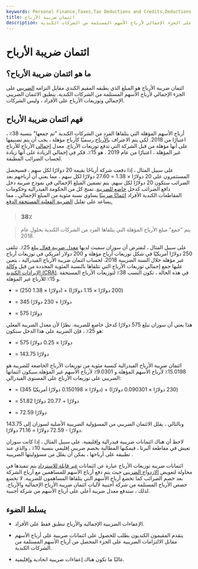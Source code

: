 ```yaml
---
keywords: Personal Finance,Taxes,Tax Deductions and Credits,Deductions and Credits
title: ائتمان ضريبة الأرباح
description: ائتمان ضريبة الأرباح هو المبلغ الذي يطبقه المقيم الكندي مقابل الضرائب المستحقة على الجزء الإجمالي لأرباح الأسهم المستلمة من الشركات الكندية.
---
```


# ائتمان ضريبة الأرباح
## ما هو ائتمان ضريبة الأرباح؟

ائتمان ضريبة الأرباح هو المبلغ الذي يطبقه المقيم الكندي مقابل التزامه [الضريبي](/taxliability) على الجزء الإجمالي لأرباح الأسهم المستلمة من الشركات الكندية. ينطبق الائتمان الضريبي الإجمالي وتوزيعات الأرباح على الأفراد ، وليس الشركات.

## فهم ائتمان ضريبة الأرباح

أرباح الأسهم المؤهلة التي يتلقاها الفرد من الشركات الكندية "تم جمعها" بنسبة 38٪ ، اعتبارًا من 2018. لكي يتم الاعتراف [بالأرباح](/dividend) رسميًا كأرباح مؤهلة ، يجب أن يتم تصنيفها على أنها مؤهلة من قبل الشركة التي تدفع توزيعات الأرباح. معدل [إجمالي](/gross-up) الأرباح للأرباح غير المؤهلة ، اعتبارًا من عام 2019 ، هو 15٪. فكر في إجمالي الزيادة على أنها زيادة لحساب الضرائب المطبقة.

على سبيل المثال ، إذا دفعت شركة أرباحًا بقيمة 20 دولارًا لكل سهم ، فسيحصل المستثمرون على 20 دولارًا × 1.38 = 27.60 دولارًا لكل سهم ، مما يعني أن أرباحهم بعد الضرائب ستكون 20 دولارًا لكل سهم. يتم تضمين المبلغ الإجمالي في نموذج ضريبة دخل دافع الضرائب كدخل [خاضع للضريبة](/taxableincome). تمنح كل من الحكومة الفيدرالية وحكومات المقاطعات الكندية الأفراد [ائتمانًا ضريبيًا](/taxcredit) يساوي نسبة مئوية من المبلغ الإجمالي ، مما يساعد على تقليل [الضريبة الفعلية المستحقة الدفع.](/incometaxpayable)

> ### 38٪

> يتم "جمع" مبلغ الأرباح المؤهلة التي يتلقاها الفرد من الشركات الكندية بحلول عام 2018.

>

على سبيل المثال ، لنفترض أن سوزان سميث لديها [معدل ضريبة فعال يبلغ](/effectivetaxrate) 25٪. تتلقى 250 دولارًا أمريكيًا في شكل توزيعات أرباح مؤهلة و 200 دولار أمريكي في توزيعات أرباح غير مؤهلة خلال السنة الضريبية 2018. لحساب ائتمان ضريبة الأرباح الفيدرالية ، يتعين عليها جمع إجمالي توزيعات الأرباح التي تتلقاها بالنسبة المئوية المحددة من قبل [وكالة الإيرادات الكندية (CRA)](/ccra). في هذه الحالة ، تكون النسب 38٪ لتوزيعات الأرباح المستحقة و 15٪ للأرباح غير المؤهلة.

- = (250 دولارًا × 1.38) + (200 دولارًا × 1.15 دولارًا)

- = 345 دولارًا + 230 دولارًا

- = 575 دولارًا

هذا يعني أن سوزان تبلغ 575 دولارًا كدخل خاضع للضريبة. نظرًا لأن معدل الضريبة الفعلي هو 25٪ ، فإن الضريبة على هذا الدخل ستكون:

- = 575 دولارًا × 0.25 دولارًا

- = 143.75 دولارًا

ائتمان ضريبة الأرباح الفيدرالية كنسبة مئوية من توزيعات الأرباح الخاضعة للضريبة هو 15.0198٪ لأرباح الأسهم المؤهلة و 9.0301٪ لأرباح الأسهم غير المؤهلة.سيكون ائتمانها الضريبي على توزيعات الأرباح على المستوى الفيدرالي:

- = (345 دولارًا × 0.150198 دولارًا أمريكيًا) + (230 دولارًا × 0.090301 دولارًا)

- = 51.82 دولارًا + 20.77 دولارًا

- = 72.59 دولارًا

وبالتالي ، يقلل الائتمان الضريبي من المسؤولية الضريبية الأصلية لسوزان إلى 143.75 دولارًا - 72.59 دولارًا = 71.16 دولارًا.

لاحظ أن هناك ائتمانات ضريبية فيدرالية وإقليمية. على سبيل المثال ، إذا كانت سوزان تعيش في مقاطعة ألبرتا ، فيمكنها المطالبة بخصم ضريبي إقليمي بنسبة 10٪ ، والذي عند تطبيقه على أرباحها ، يمكن أن يقلل من مسؤوليتها الضريبية .

ائتمانات ضريبة توزيعات الأرباح عبارة عن ائتمانات [غير قابلة للاسترداد](/nonrefundabletaxcredit) يتم تنفيذها في محاولة لتعويض [الازدواج الضريبي](/double_taxation) حيث يتم دفع أرباح الأسهم للمساهمين مع أرباح الشركة بعد خصم الضرائب كما تخضع أرباح الأسهم التي يتلقاها المساهمون للضريبة. لا تخضع حصص الأرباح المستلمة من شركة أجنبية لآليات ائتمان ضريبة الأرباح الإجمالية والأرباح. لذلك ، ستدفع معدل ضريبة أعلى على أرباح الأسهم من شركة أجنبية.

## يسلط الضوء

- الإعفاءات الضريبية الإجمالية والأرباح تنطبق فقط على الأفراد.

- يتقدم المقيمون الكنديون بطلب للحصول على ائتمانات ضريبية على أرباح الأسهم مقابل الالتزامات الضريبية على الجزء المحصل من أرباح الأسهم المستلمة من الشركات الكندية.

- غالبًا ما تكون هناك إعفاءات ضريبية اتحادية وإقليمية.

